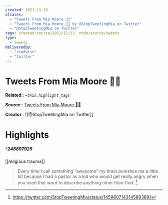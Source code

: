 ```yaml
---
created: 2021-11-13
aliases:
  - "Tweets From Mia Moore 🏳️‍🌈"
  - "Tweets From Mia Moore 🏳️‍🌈 by @StopTweetingMia on Twitter"
  - "@StopTweetingMia on Twitter"
tags: created/source/2021/11/13, node/source/tweets
type: 
  - tweets
deliveredBy: 
  - "readwise"
  - "twitter"
---
```

# Tweets From Mia Moore 🏳️‍🌈

**Related**:: 
*`=this.highlight_tags`*

**Source**:: [Tweets From Mia Moore 🏳️‍🌈](https://twitter.com/StopTweetingMia)

**Creator**:: [[@StopTweetingMia on Twitter]]

# Highlights
##### ^248897929
[[religious trauma]]  
> Every time I call something “awesome” my brain punishes me a little bit because I had a pastor as a kid who would get really angry when you used that word to describe anything other than God. 
  [^248897929]

[^248897929]: https://twitter.com/StopTweetingMia/status/1459607143145893891

